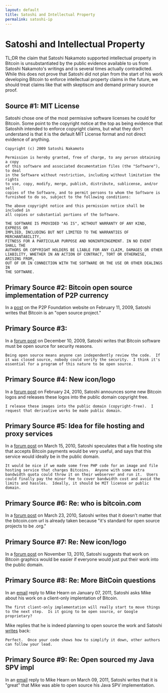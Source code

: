 ```yaml
---
layout: default
title: Satoshi and Intellectual Property
permalink: satoshi-ip
---
```


# Satoshi and Intellectual Property

TL;DR the claim that Satoshi Nakamoto supported intellectual property in Bitcoin is unsubstantiated by the public evidence
available to us from Satoshi Nakamoto's writings and is several times actually contradicted. While this does not prove that Satoshi did not plan from the start of his work developing Bitcoin to enforce intellectual property claims in the future, we should treat claims like that with skeptiscm and demand primary source proof.

## Source #1: MIT License 

Satoshi chose one of the most permissive software licenses he could for Bitcoin. Some point to the copyright notice at the top as being evidence that Satoshih intended to enforce copyright claims, but what they don't understand is that it is the default MIT License format and not direct evidence of anything.

```
Copyright (c) 2009 Satoshi Nakamoto

Permission is hereby granted, free of charge, to any person obtaining a copy
of this software and associated documentation files (the "Software"), to deal
in the Software without restriction, including without limitation the rights
to use, copy, modify, merge, publish, distribute, sublicense, and/or sell
copies of the Software, and to permit persons to whom the Software is
furnished to do so, subject to the following conditions:

The above copyright notice and this permission notice shall be included in
all copies or substantial portions of the Software.

THE SOFTWARE IS PROVIDED "AS IS", WITHOUT WARRANTY OF ANY KIND, EXPRESS OR
IMPLIED, INCLUDING BUT NOT LIMITED TO THE WARRANTIES OF MERCHANTABILITY,
FITNESS FOR A PARTICULAR PURPOSE AND NONINFRINGEMENT. IN NO EVENT SHALL THE
AUTHORS OR COPYRIGHT HOLDERS BE LIABLE FOR ANY CLAIM, DAMAGES OR OTHER
LIABILITY, WHETHER IN AN ACTION OF CONTRACT, TORT OR OTHERWISE, ARISING FROM,
OUT OF OR IN CONNECTION WITH THE SOFTWARE OR THE USE OR OTHER DEALINGS IN
THE SOFTWARE.
```

## Primary Source #2: Bitcoin open source implementation of P2P currency

In a [post](https://wakgill.github.io/bitcoin-archive/docs/forum/p2p-foundation/1/#selection-23.109-23.176) on the P2P Foundation website on February 11, 2009, Satoshi writes that Bitcoin is an "open source project."

## Primary Source #3:

In a [forum post](https://wakgill.github.io/bitcoin-archive/docs/forum/bitcoin-forum/13/#selection-23.1421-23.1619) on December 10, 2009, Satoshi writes that Bitcoin software must be open source for security reasons.

```
Being open source means anyone can independently review the code.  If it was closed source, nobody could verify the security.  I think it's essential for a program of this nature to be open source.
```

## Primary Source #4: New icon/logo

In a [forum post](https://wakgill.github.io/bitcoin-archive/docs/forum/bitcoin-forum/71/#selection-23.527-23.647) on February 24, 2010, Satoshi announces some new Bitcoin logos and releases these logos into the public domain copyright free. 

```
I release these images into the public domain (copyright-free).  I request that derivative works be made public domain.
```

## Primary Source #5: Idea for file hosting and proxy services

In a [forum post](https://wakgill.github.io/bitcoin-archive/docs/forum/bitcoin-forum/87/#selection-23.794-23.1137) on March 15, 2010, Satoshi speculates that a file hosting site that accepts Bitcoin payments would be very useful, and says that this service would ideally be in the public domain.

```
It would be nice if we made some free PHP code for an image and file hosting service that charges Bitcoins.  Anyone with some extra bandwidth quota could throw it on their webserver and run it.  Users could finally pay the minor fee to cover bandwidth cost and avoid the limits and hassles.  Ideally, it should be MIT license or public domain.
```

## Primary Source #6: Re: who is bitcoin.com

In a [forum post](https://wakgill.github.io/bitcoin-archive/docs/forum/bitcoin-forum/90/#selection-23.287-23.337) on March 23, 2010, Satoshi writes that it doesn't matter that the bitcoin.com url is already taken because "it's standard for open source projects to be .org."

## Primary Source #7: Re: New icon/logo

In a [forum post](https://bitcointalk.org/index.php?topic=64.msg21766#msg21766) on November 13, 2010, Satoshi suggests that work on Bitcoin graphics would be easier if everyone would just put their work into the public domain.


## Primary Source #8: Re: More BitCoin questions

In an [email](https://wakgill.github.io/bitcoin-archive/docs/emails/mike-hearn/10/#selection-27.423-2.8) reply to Mike Hearn on January 07, 2011, Satoshi asks Mike about his work on a client-only implentation of Bitcoin.

```
The first client-only implementation will really start to move things to the next step.  Is it going to be open source, or Google proprietary?
```

Mike replies that he is indeed planning to open source the work and Satoshi [writes](https://wakgill.github.io/bitcoin-archive/docs/emails/mike-hearn/11/#selection-25.164-25.257) back:

```
Perfect.  Once your code shows how to simplify it down, other authors can follow your lead.  
```

## Primary Source #9: Re: Open sourced my Java SPV impl

In an [email](https://wakgill.github.io/bitcoin-archive/docs/emails/mike-hearn/13/#selection-27.691-27.835) reply to Mike Hearn on March 09, 2011, Satoshi writes that it is "great" that Mike was able to open source his Java SPV implementation. 





